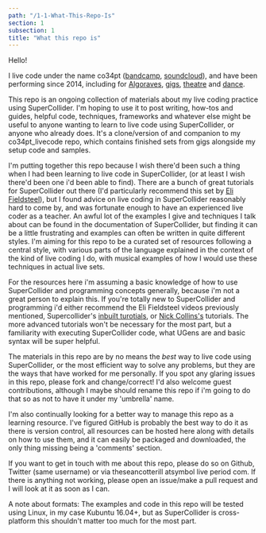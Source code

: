 ```yaml
---
path: "/1-1-What-This-Repo-Is"
section: 1
subsection: 1
title: "What this repo is"
---
```


Hello!

I live code under the name co34pt ([bandcamp](http://co34pt.bandcamp.com), [soundcloud](http://soundcloud.com/co-3-4-pt)), and have been performing since 2014, including for [Algoraves](https://co34pt.bandcamp.com/album/live-transmediale-algorave-haus-der-kulturen-der-welt-berlin-3-2-17), [gigs](https://co34pt.bandcamp.com/album/live-koan-1-openings-the-globe-jazz-co-op-22nd-april-2016), [theatre](http://www.britishtheatreguide.info/reviews/and-all-the-discovery-museu-12713) and [dance](https://vimeo.com/169447822).

This repo is an ongoing collection of materials about my live coding practice using SuperCollider. I'm hoping to use it to post writing, how-tos and guides, helpful code, techniques, frameworks and whatever else might be useful to anyone wanting to learn to live code using SuperCollider, or anyone who already does. It's a clone/version of and companion to my co34pt_livecode repo, which contains finished sets from gigs alongside my setup code and samples.

I'm putting together this repo because I wish there'd been such a thing when I had been learning to live code in SuperCollider, (or at least I wish there'd been one i'd been able to find). There are a bunch of great tutorials for SuperCollider out there (I'd particularly recommend this set by [Eli Fieldsteel](https://www.youtube.com/watch?v=yRzsOOiJ_p4&list=PLPYzvS8A_rTaNDweXe6PX4CXSGq4iEWYC)), but I found advice on live coding in SuperCollider reasonably hard to come by, and was fortunate enough to have an experienced live coder as a teacher. An awful lot of the examples I give and techniques I talk about can be found in the documentation of SuperCollider, but finding it can be a little frustrating and examples can often be written in quite different styles. I'm aiming for this repo to be a curated set of resources following a central style, with various parts of the language explained in the context of the kind of live coding I do, with musical examples of how I would use these techniques in actual live sets.

For the resources here i'm assuming a basic knowledge of how to use SuperCollider and programming concepts generally, because i'm not a great person to explain this. If you're totally new to SuperCollider and programming i'd either recommend the Eli Fieldsteel videos previously mentioned, Supercollider's [inbuilt turotials](http://supercollider.svn.sourceforge.net/viewvc/supercollider/trunk/common/build/Help/Tutorials/Getting-Started/Getting%20Started%20With%20SC.html), or [Nick Collins's](http://composerprogrammer.com/teaching/supercollider/sctutorial/tutorial.html) tutorials. The more advanced tutorials won't be necessary for the most part, but a familiarity with executing SuperCollider code, what UGens are and basic syntax will be super helpful.

The materials in this repo are by no means the _best_ way to live code using SuperCollider, or the most efficient way to solve any problems, but they are the ways that have worked for me personally. If you spot any glaring issues in this repo, please fork and change/correct! I'd also welcome guest contributions, although I maybe should rename this repo if i'm going to do that so as not to have it under my 'umbrella' name.

I'm also continually looking for a better way to manage this repo as a learning resource. I've figured GitHub is probably the best way to do it as there is version control, all resources can be hosted here along with details on how to use them, and it can easily be packaged and downloaded, the only thing missing being a 'comments' section.

If you want to get in touch with me about this repo, please do so on Github, Twitter (same username) or via theseancotterill atsymbol live period com. If there is anything not working, please open an issue/make a pull request and I will look at it as soon as I can.

A note about formats: The examples and code in this repo will be tested using Linux, in my case Kubuntu 16.04+, but as SuperCollider is cross-platform this shouldn't matter too much for the most part.
